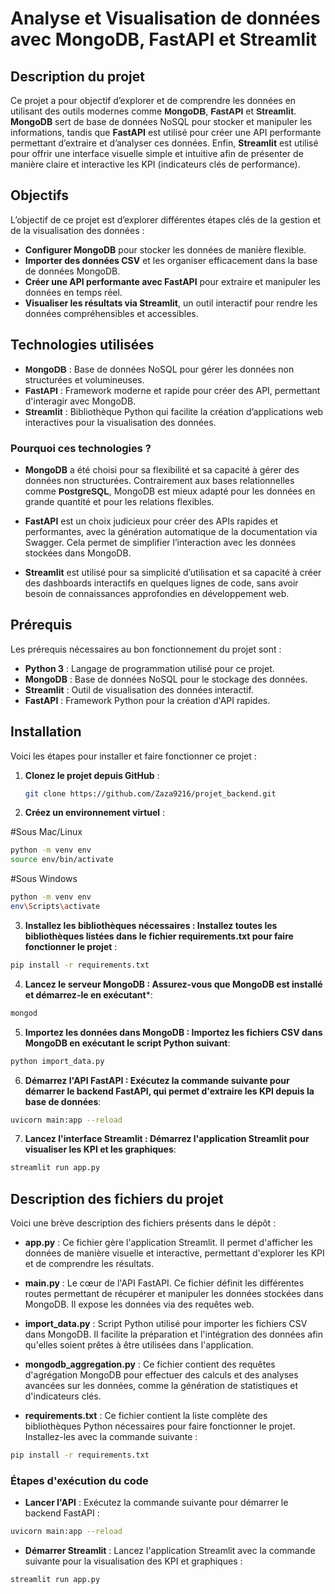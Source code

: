 # Analyse et Visualisation de données avec MongoDB, FastAPI et Streamlit

## Description du projet

Ce projet a pour objectif d’explorer et de comprendre les données en utilisant des outils modernes comme <span style="font-family: Arial, sans-serif;">**MongoDB**</span>, <span style="font-family: Arial, sans-serif;">**FastAPI**</span> et <span style="font-family: Arial, sans-serif;">**Streamlit**</span>. **MongoDB** sert de base de données NoSQL pour stocker et manipuler les informations, tandis que **FastAPI** est utilisé pour créer une API performante permettant d’extraire et d’analyser ces données. Enfin, **Streamlit** est utilisé pour offrir une interface visuelle simple et intuitive afin de présenter de manière claire et interactive les KPI (indicateurs clés de performance).

## Objectifs

L’objectif de ce projet est d’explorer différentes étapes clés de la gestion et de la visualisation des données :

- **Configurer MongoDB** pour stocker les données de manière flexible.
- **Importer des données CSV** et les organiser efficacement dans la base de données MongoDB.
- **Créer une API performante avec FastAPI** pour extraire et manipuler les données en temps réel.
- **Visualiser les résultats via Streamlit**, un outil interactif pour rendre les données compréhensibles et accessibles.

## Technologies utilisées

- <span style="font-family: Arial, sans-serif;">**MongoDB**</span> : Base de données NoSQL pour gérer les données non structurées et volumineuses.
- <span style="font-family: Arial, sans-serif;">**FastAPI**</span> : Framework moderne et rapide pour créer des API, permettant d'interagir avec MongoDB.
- <span style="font-family: Arial, sans-serif;">**Streamlit**</span> : Bibliothèque Python qui facilite la création d’applications web interactives pour la visualisation des données.

### Pourquoi ces technologies ?

- **MongoDB** a été choisi pour sa flexibilité et sa capacité à gérer des données non structurées. Contrairement aux bases relationnelles comme <span style="font-family: Arial, sans-serif;">**PostgreSQL**</span>, MongoDB est mieux adapté pour les données en grande quantité et pour les relations flexibles.
  
- **FastAPI** est un choix judicieux pour créer des APIs rapides et performantes, avec la génération automatique de la documentation via Swagger. Cela permet de simplifier l’interaction avec les données stockées dans MongoDB.

- **Streamlit** est utilisé pour sa simplicité d’utilisation et sa capacité à créer des dashboards interactifs en quelques lignes de code, sans avoir besoin de connaissances approfondies en développement web.

## Prérequis

Les prérequis nécessaires au bon fonctionnement du projet sont :

- **Python 3** : Langage de programmation utilisé pour ce projet.
- **MongoDB** : Base de données NoSQL pour le stockage des données.
- **Streamlit** : Outil de visualisation des données interactif.
- **FastAPI** : Framework Python pour la création d'API rapides.

## Installation

Voici les étapes pour installer et faire fonctionner ce projet :

1. **Clonez le projet depuis GitHub** :

   ```bash
   git clone https://github.com/Zaza9216/projet_backend.git

2. **Créez un environnement virtuel** :

#Sous Mac/Linux

   ```bash
python -m venv env
source env/bin/activate
```
#Sous Windows 

```bash
python -m venv env
env\Scripts\activate
```
3. **Installez les bibliothèques nécessaires : Installez toutes les bibliothèques listées dans le fichier requirements.txt pour faire fonctionner le projet** :

```bash
pip install -r requirements.txt
```
4. **Lancez le serveur MongoDB : Assurez-vous que MongoDB est installé et démarrez-le en exécutant***:

```bash
mongod
```
5. **Importez les données dans MongoDB : Importez les fichiers CSV dans MongoDB en exécutant le script Python suivant**:

```bash
python import_data.py
````
6. **Démarrez l'API FastAPI : Exécutez la commande suivante pour démarrer le backend FastAPI, qui permet d'extraire les KPI depuis la base de données**:

```bash
uvicorn main:app --reload
````

7. **Lancez l'interface Streamlit : Démarrez l'application Streamlit pour visualiser les KPI et les graphiques**:

```bash
streamlit run app.py
```
## Description des fichiers du projet

Voici une brève description des fichiers présents dans le dépôt :

- **app.py** : Ce fichier gère l'application Streamlit. Il permet d'afficher les données de manière visuelle et interactive, permettant d'explorer les KPI et de comprendre les résultats.

- **main.py** : Le cœur de l'API FastAPI. Ce fichier définit les différentes routes permettant de récupérer et manipuler les données stockées dans MongoDB. Il expose les données via des requêtes web.

- **import_data.py** : Script Python utilisé pour importer les fichiers CSV dans MongoDB. Il facilite la préparation et l'intégration des données afin qu'elles soient prêtes à être utilisées dans l'application.

- **mongodb_aggregation.py** : Ce fichier contient des requêtes d'agrégation MongoDB pour effectuer des calculs et des analyses avancées sur les données, comme la génération de statistiques et d'indicateurs clés.

- **requirements.txt** : Ce fichier contient la liste complète des bibliothèques Python nécessaires pour faire fonctionner le projet. Installez-les avec la commande suivante :

```bash
pip install -r requirements.txt
````

### Étapes d'exécution du code

- **Lancer l'API** : Exécutez la commande suivante pour démarrer le backend FastAPI :

```bash
uvicorn main:app --reload
````
- **Démarrer Streamlit** : Lancez l'application Streamlit avec la commande suivante pour la visualisation des KPI et graphiques :

```bash
streamlit run app.py
````


